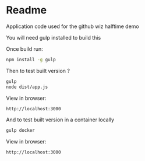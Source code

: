 # Readme
Application code used for the github wiz halftime demo

You will need gulp installed to build this

Once build run:

```bash
npm install -g gulp
```

Then to test built version ?
```bash
gulp
node dist/app.js
```

View in browser:
```bash
http://localhost:3000
```

And to test built version in a container locally

```bash
gulp docker
```

View in browser:
```bash
http://localhost:3000
```
